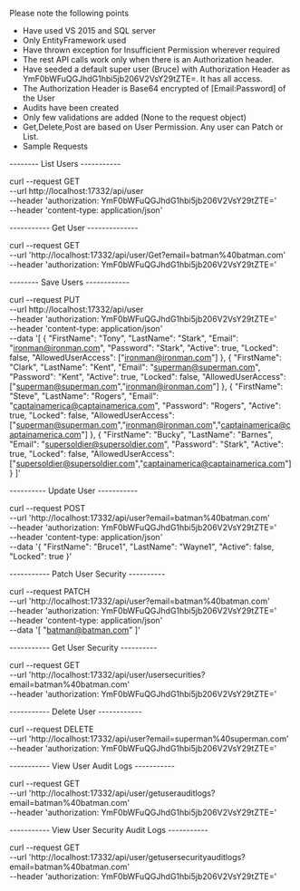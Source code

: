 Please note the following points

- Have used VS 2015 and SQL server
- Only EntityFramework used
- Have thrown exception for Insufficient Permission wherever required 
- The rest API calls work only when there is an Authorization header.
- Have seeded a default super user (Bruce) with Authorization Header as YmF0bWFuQGJhdG1hbi5jb206V2VsY29tZTE=. It has all access.
- The Authorization Header is Base64 encrypted of [Email:Password] of the User
- Audits have been created
- Only few validations are added (None to the request object)
- Get,Delete,Post are based on User Permission. Any user can Patch or List.
- Sample Requests

-------- List Users -----------

curl --request GET \
  --url http://localhost:17332/api/user \
  --header 'authorization: YmF0bWFuQGJhdG1hbi5jb206V2VsY29tZTE=' \
  --header 'content-type: application/json'

----------- Get User --------------

curl --request GET \
  --url 'http://localhost:17332/api/user/Get?email=batman%40batman.com' \
  --header 'authorization: YmF0bWFuQGJhdG1hbi5jb206V2VsY29tZTE='


-------- Save Users ------------

curl --request PUT \
  --url http://localhost:17332/api/user \
  --header 'authorization: YmF0bWFuQGJhdG1hbi5jb206V2VsY29tZTE=' \
  --header 'content-type: application/json' \
  --data '[
	{
		"FirstName": "Tony",
		"LastName": "Stark",
		"Email": "ironman@ironman.com",
		"Password": "Stark",
		"Active": true,
		"Locked": false,
		"AllowedUserAccess": ["ironman@ironman.com"]
	},
	{
		"FirstName": "Clark",
		"LastName": "Kent",
		"Email": "superman@superman.com",
		"Password": "Kent",
		"Active": true,
		"Locked": false,
		"AllowedUserAccess": ["superman@superman.com","ironman@ironman.com"]
	},
	{
		"FirstName": "Steve",
		"LastName": "Rogers",
		"Email": "captainamerica@captainamerica.com",
		"Password": "Rogers",
		"Active": true,
		"Locked": false,
		"AllowedUserAccess": ["superman@superman.com","ironman@ironman.com","captainamerica@captainamerica.com"]
	},
	{
		"FirstName": "Bucky",
		"LastName": "Barnes",
		"Email": "supersoldier@supersoldier.com",
		"Password": "Stark",
		"Active": true,
		"Locked": false,
		"AllowedUserAccess": ["supersoldier@supersoldier.com","captainamerica@captainamerica.com"]
	}
]'

---------- Update User -----------

curl --request POST \
  --url 'http://localhost:17332/api/user?email=batman%40batman.com' \
  --header 'authorization: YmF0bWFuQGJhdG1hbi5jb206V2VsY29tZTE=' \
  --header 'content-type: application/json' \
  --data '{
		"FirstName": "Bruce1",
		"LastName": "Wayne1",
		"Active": false,
		"Locked": true
}'

----------- Patch User Security ----------

curl --request PATCH \
  --url 'http://localhost:17332/api/user?email=batman%40batman.com' \
  --header 'authorization: YmF0bWFuQGJhdG1hbi5jb206V2VsY29tZTE=' \
  --header 'content-type: application/json' \
  --data '[
	"batman@batman.com"
]'

----------- Get User Security ----------

curl --request GET \
  --url 'http://localhost:17332/api/user/usersecurities?email=batman%40batman.com' \
  --header 'authorization: YmF0bWFuQGJhdG1hbi5jb206V2VsY29tZTE='

----------- Delete User ------------

curl --request DELETE \
  --url 'http://localhost:17332/api/user?email=superman%40superman.com' \
  --header 'authorization: YmF0bWFuQGJhdG1hbi5jb206V2VsY29tZTE='

----------- View User Audit Logs -----------

curl --request GET \
  --url 'http://localhost:17332/api/user/getuserauditlogs?email=batman%40batman.com' \
  --header 'authorization: YmF0bWFuQGJhdG1hbi5jb206V2VsY29tZTE='


----------- View User Security Audit Logs -----------

curl --request GET \
  --url 'http://localhost:17332/api/user/getusersecurityauditlogs?email=batman%40batman.com' \
  --header 'authorization: YmF0bWFuQGJhdG1hbi5jb206V2VsY29tZTE='
